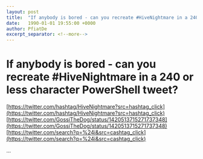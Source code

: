 ```yaml
---
layout: post
title:  "If anybody is bored - can you recreate #HiveNightmare in a 240 or less character PowerShell tweet?"
date:   1990-01-01 19:55:00 +0000
author: PfiatDe
excerpt_separator: <!--more-->
---
```


# If anybody is bored - can you recreate #HiveNightmare in a 240 or less character PowerShell tweet?
[https://twitter.com/hashtag/HiveNightmare?src=hashtag_click](https://twitter.com/hashtag/HiveNightmare?src=hashtag_click)
[https://twitter.com/GossiTheDog/status/1420513715271737348](https://twitter.com/GossiTheDog/status/1420513715271737348)
[https://twitter.com/search?q=%24i&src=cashtag_click](https://twitter.com/search?q=%24i&src=cashtag_click)

...
<!--more-->
